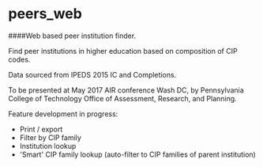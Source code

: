 # peers_web
####Web based peer institution finder.

Find peer institutions in higher education based on composition of CIP codes. 

Data sourced from IPEDS 2015 IC and Completions.

To be presented at May 2017 AIR conference Wash DC, by Pennsylvania College of Technology Office of Assessment, Research, and Planning.

Feature development in progress:

* Print / export
* Filter by CIP family
* Institution lookup
* 'Smart' CIP family lookup (auto-filter to CIP families of parent institution)
